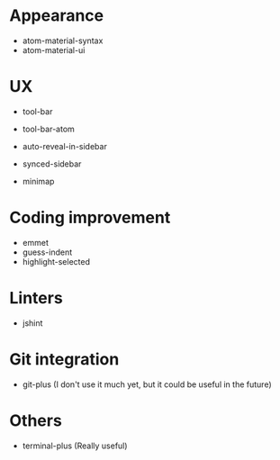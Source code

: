 # Appearance

* atom-material-syntax
* atom-material-ui

# UX

* tool-bar
* tool-bar-atom

* auto-reveal-in-sidebar
* synced-sidebar

* minimap

# Coding improvement

* emmet
* guess-indent
* highlight-selected

# Linters

* jshint

# Git integration

* git-plus (I don't use it much yet, but it could be useful in the future)

# Others

* terminal-plus (Really useful)
  
